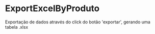 # ExportExcelByProduto

Exportação de dados através do click do botão 'exportar', gerando uma tabela .xlsx

